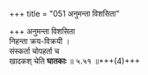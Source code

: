 +++
title = "051 अनुमन्ता विशसिता"

+++
अनुमन्ता विशसिता  
निहन्ता क्रय-विक्रयी ।  
संस्कर्ता चोपहर्ता च  
खादकश् चेति **घातकाः**  ॥ ५.५१ ॥+++(4)+++